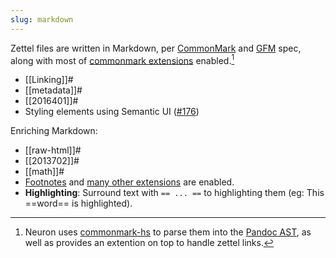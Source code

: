 ```yaml
---
slug: markdown
---
```


Zettel files are written in Markdown, per [CommonMark](https://commonmark.org/) and [GFM](https://github.github.com/gfm/) spec, along with most of [commonmark extensions](https://github.com/jgm/commonmark-hs/tree/master/commonmark-extensions) enabled.[^tech]

* [[Linking]]#
* [[metadata]]#
* [[2016401]]#
* Styling elements using Semantic UI ([\#176](https://github.com/srid/neuron/issues/176))


Enriching Markdown:

* [[raw-html]]#
* [[2013702]]#
* [[math]]#
* [Footnotes](https://github.com/jgm/commonmark-hs/blob/master/commonmark-extensions/test/footnotes.md) and [many other extensions](https://github.com/jgm/commonmark-hs/tree/master/commonmark-extensions) are enabled.
* **Highlighting**: Surround text with `== ... ==` to highlighting them (eg: This ==word== is highlighted).

[^tech]: Neuron uses [commonmark-hs](https://github.com/jgm/commonmark-hs) to parse them into the [Pandoc AST](https://pandoc.org/using-the-pandoc-api.html), as well as provides an extention on top to handle zettel links.
